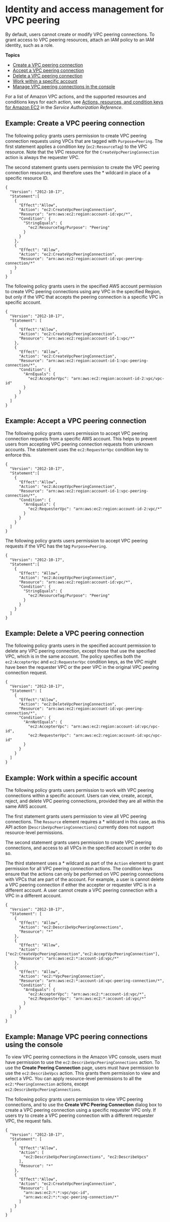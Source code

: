 # Identity and access management for VPC peering<a name="security-iam"></a>

By default, users cannot create or modify VPC peering connections\. To grant access to VPC peering resources, attach an IAM policy to an IAM identity, such as a role\.

**Topics**
+ [Create a VPC peering connection](#vpc-peering-iam-create)
+ [Accept a VPC peering connection](#vpc-peering-iam-accept)
+ [Delete a VPC peering connection](#vpc-peering-iam-delete)
+ [Work within a specific account](#vpc-peering-iam-account)
+ [Manage VPC peering connections in the console](#peering-connection-console-iam)

For a list of Amazon VPC actions, and the supported resources and conditions keys for each action, see [Actions, resources, and condition keys for Amazon EC2](https://docs.aws.amazon.com/service-authorization/latest/reference/list_amazonec2.html) in the *Service Authorization Reference*\.

## Example: Create a VPC peering connection<a name="vpc-peering-iam-create"></a>

The following policy grants users permission to create VPC peering connection requests using VPCs that are tagged with `Purpose=Peering`\. The first statement applies a condition key \(`ec2:ResourceTag`\) to the VPC resource\. Note that the VPC resource for the `CreateVpcPeeringConnection` action is always the requester VPC\. 

The second statement grants users permission to create the VPC peering connection resources, and therefore uses the \* wildcard in place of a specific resource ID\.

```
{
  "Version": "2012-10-17",
  "Statement":[
    {
      "Effect":"Allow",
      "Action": "ec2:CreateVpcPeeringConnection",
      "Resource": "arn:aws:ec2:region:account-id:vpc/*",
      "Condition": {
        "StringEquals": {
          "ec2:ResourceTag/Purpose": "Peering"
        }
      }
    },
    {
      "Effect": "Allow",
      "Action": "ec2:CreateVpcPeeringConnection",
      "Resource": "arn:aws:ec2:region:account-id:vpc-peering-connection/*"
    }
  ]
}
```

The following policy grants users in the specified AWS account permission to create VPC peering connections using any VPC in the specified Region, but only if the VPC that accepts the peering connection is a specific VPC in specific account\.

```
{
  "Version": "2012-10-17",
  "Statement": [
    {
      "Effect":"Allow",
      "Action": "ec2:CreateVpcPeeringConnection",
      "Resource": "arn:aws:ec2:region:account-id-1:vpc/*"
    },
    {
      "Effect": "Allow",
      "Action": "ec2:CreateVpcPeeringConnection",
      "Resource": "arn:aws:ec2:region:account-id-1:vpc-peering-connection/*",
      "Condition": {
        "ArnEquals": {
          "ec2:AccepterVpc": "arn:aws:ec2:region:account-id-2:vpc/vpc-id"
        }
      }
    }
  ]
}
```

## Example: Accept a VPC peering connection<a name="vpc-peering-iam-accept"></a>

The following policy grants users permission to accept VPC peering connection requests from a specific AWS account\. This helps to prevent users from accepting VPC peering connection requests from unknown accounts\. The statement uses the `ec2:RequesterVpc` condition key to enforce this\. 

```
{
  "Version": "2012-10-17",
  "Statement":[
    {
      "Effect":"Allow",
      "Action": "ec2:AcceptVpcPeeringConnection",
      "Resource": "arn:aws:ec2:region:account-id-1:vpc-peering-connection/*",
      "Condition": {
        "ArnEquals": {
          "ec2:RequesterVpc": "arn:aws:ec2:region:account-id-2:vpc/*"
        }
      }
    }
  ]
}
```

The following policy grants users permission to accept VPC peering requests if the VPC has the tag `Purpose=Peering`\.

```
{
  "Version": "2012-10-17",
  "Statement":[
    {
      "Effect": "Allow",
      "Action": "ec2:AcceptVpcPeeringConnection",
      "Resource": "arn:aws:ec2:region:account-id:vpc/*",
      "Condition": {
        "StringEquals": {
          "ec2:ResourceTag/Purpose": "Peering"
        }
      }
    }
  ]
}
```

## Example: Delete a VPC peering connection<a name="vpc-peering-iam-delete"></a>

The following policy grants users in the specified account permission to delete any VPC peering connection, except those that use the specified VPC, which is in the same account\. The policy specifies both the `ec2:AccepterVpc` and `ec2:RequesterVpc` condition keys, as the VPC might have been the requester VPC or the peer VPC in the original VPC peering connection request\.

```
{
  "Version": "2012-10-17",
  "Statement": [
    {
      "Effect":"Allow",
      "Action": "ec2:DeleteVpcPeeringConnection",
      "Resource": "arn:aws:ec2:region:account-id:vpc-peering-connection/*",
      "Condition": {
        "ArnNotEquals": {
          "ec2:AccepterVpc": "arn:aws:ec2:region:account-id:vpc/vpc-id",
          "ec2:RequesterVpc": "arn:aws:ec2:region:account-id:vpc/vpc-id"
        }
      }
    }
  ]
}
```

## Example: Work within a specific account<a name="vpc-peering-iam-account"></a>

The following policy grants users permission to work with VPC peering connections within a specific account\. Users can view, create, accept, reject, and delete VPC peering connections, provided they are all within the same AWS account\.

The first statement grants users permission to view all VPC peering connections\. The `Resource` element requires a \* wildcard in this case, as this API action \(`DescribeVpcPeeringConnections`\) currently does not support resource\-level permissions\.

The second statement grants users permission to create VPC peering connections, and access to all VPCs in the specified account in order to do so\.

The third statement uses a \* wildcard as part of the `Action` element to grant permission for all VPC peering connection actions\. The condition keys ensure that the actions can only be performed on VPC peering connections with VPCs that are part of the account\. For example, a user is cannot delete a VPC peering connection if either the accepter or requester VPC is in a different account\. A user cannot create a VPC peering connection with a VPC in a different account\.

```
{
  "Version": "2012-10-17",
  "Statement": [
    {
      "Effect": "Allow",
      "Action": "ec2:DescribeVpcPeeringConnections",
      "Resource": "*"
    },
    {
      "Effect": "Allow",
      "Action": ["ec2:CreateVpcPeeringConnection","ec2:AcceptVpcPeeringConnection"],
      "Resource": "arn:aws:ec2:*:account-id:vpc/*"
    },
    {
      "Effect": "Allow",
      "Action": "ec2:*VpcPeeringConnection",
      "Resource": "arn:aws:ec2:*:account-id:vpc-peering-connection/*",
      "Condition": {
        "ArnEquals": {
          "ec2:AccepterVpc": "arn:aws:ec2:*:account-id:vpc/*",
          "ec2:RequesterVpc": "arn:aws:ec2:*:account-id:vpc/*"
        }
      }
    }
  ]
}
```

## Example: Manage VPC peering connections using the console<a name="peering-connection-console-iam"></a>

To view VPC peering connections in the Amazon VPC console, users must have permission to use the `ec2:DescribeVpcPeeringConnections` action\. To use the **Create Peering Connection** page, users must have permission to use the `ec2:DescribeVpcs` action\. This grants them permission to view and select a VPC\. You can apply resource\-level permissions to all the `ec2:*PeeringConnection` actions, except `ec2:DescribeVpcPeeringConnections`\. 

The following policy grants users permission to view VPC peering connections, and to use the **Create VPC Peering Connection** dialog box to create a VPC peering connection using a specific requester VPC only\. If users try to create a VPC peering connection with a different requester VPC, the request fails\.

```
{
  "Version": "2012-10-17",
  "Statement": [
    {
      "Effect":"Allow",
      "Action": [
        "ec2:DescribeVpcPeeringConnections", "ec2:DescribeVpcs"
      ],
      "Resource": "*"
    },
    {
      "Effect":"Allow",
      "Action": "ec2:CreateVpcPeeringConnection",
      "Resource": [
        "arn:aws:ec2:*:*:vpc/vpc-id",
        "arn:aws:ec2:*:*:vpc-peering-connection/*"
      ]
    }
  ]
}
```